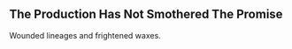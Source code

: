 The Production Has Not Smothered The Promise
--------------------------------------------
Wounded lineages and frightened waxes.  
